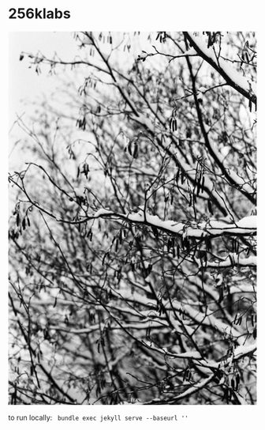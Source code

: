 # 256klabs

![](/assets/images/bwwintertree.jpeg)

to run locally:
` bundle exec jekyll serve --baseurl ''`
